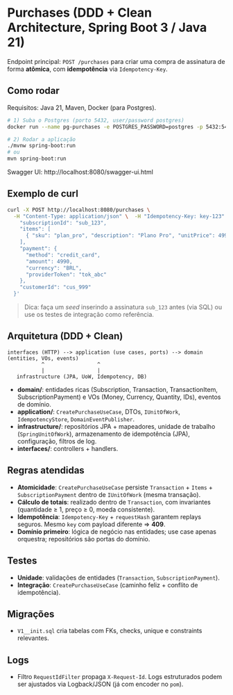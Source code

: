 # Purchases (DDD + Clean Architecture, Spring Boot 3 / Java 21)

Endpoint principal: `POST /purchases` para criar uma compra de assinatura de forma **atômica**, com **idempotência** via `Idempotency-Key`.

## Como rodar

Requisitos: Java 21, Maven, Docker (para Postgres).

```bash
# 1) Suba o Postgres (porto 5432, user/password postgres)
docker run --name pg-purchases -e POSTGRES_PASSWORD=postgres -p 5432:5432 -d postgres:16

# 2) Rodar a aplicação
./mvnw spring-boot:run
# ou
mvn spring-boot:run
```

Swagger UI: http://localhost:8080/swagger-ui.html

## Exemplo de curl

```bash
curl -X POST http://localhost:8080/purchases \
  -H "Content-Type: application/json" \  -H "Idempotency-Key: key-123" \  -d '{
    "subscriptionId": "sub_123",
    "items": [
      { "sku": "plan_pro", "description": "Plano Pro", "unitPrice": 4990, "currency": "BRL", "quantity": 1 }
    ],
    "payment": {
      "method": "credit_card",
      "amount": 4990,
      "currency": "BRL",
      "providerToken": "tok_abc"
    },
    "customerId": "cus_999"
  }'
```

> Dica: faça um _seed_ inserindo a assinatura `sub_123` antes (via SQL) ou use os testes de integração como referência.

## Arquitetura (DDD + Clean)

```
interfaces (HTTP) --> application (use cases, ports) --> domain (entities, VOs, events)
           ^                 ^
           |                 |
   infrastructure (JPA, UoW, Idempotency, DB)
```

- **domain/**: entidades ricas (Subscription, Transaction, TransactionItem, SubscriptionPayment) e VOs (Money, Currency, Quantity, IDs), eventos de domínio.
- **application/**: `CreatePurchaseUseCase`, DTOs, `IUnitOfWork`, `IdempotencyStore`, `DomainEventPublisher`.
- **infrastructure/**: repositórios JPA + mapeadores, unidade de trabalho (`SpringUnitOfWork`), armazenamento de idempotência (JPA), configuração, filtros de log.
- **interfaces/**: controllers + handlers.

## Regras atendidas
- **Atomicidade**: `CreatePurchaseUseCase` persiste `Transaction` + `Items` + `SubscriptionPayment` dentro de `IUnitOfWork` (mesma transação).
- **Cálculo de totais**: realizado dentro de `Transaction`, com invariantes (quantidade ≥ 1, preço ≥ 0, moeda consistente).
- **Idempotência**: `Idempotency-Key` + `requestHash` garantem replays seguros. Mesmo `key` com payload diferente => **409**.
- **Domínio primeiro**: lógica de negócio nas entidades; use case apenas orquestra; repositórios são portas do domínio.

## Testes
- **Unidade**: validações de entidades (`Transaction`, `SubscriptionPayment`).
- **Integração**: `CreatePurchaseUseCase` (caminho feliz + conflito de idempotência).

## Migrações
- `V1__init.sql` cria tabelas com FKs, checks, unique e constraints relevantes.

## Logs
- Filtro `RequestIdFilter` propaga `X-Request-Id`. Logs estruturados podem ser ajustados via Logback/JSON (já com encoder no `pom`).
